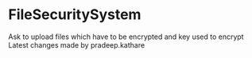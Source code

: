 # FileSecuritySystem
Ask to upload files which have to be encrypted and key used to encrypt
Latest changes made by pradeep.kathare
